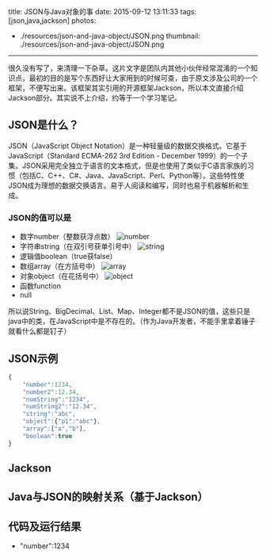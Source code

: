 title: JSON与Java对象的事
date: 2015-09-12 13:11:33
tags: [json,java,jackson]
photos:
- ./resources/json-and-java-object/JSON.png
thumbnail: ./resources/json-and-java-object/JSON.png
---

很久没有写了，来清理一下杂草。这片文字是团队内其他小伙伴经常混淆的一个知识点，最初的目的是写个东西好让大家用到的时候可查，由于原文涉及公司的一个框架，不便写出来。该框架其实引用的开源框架Jackson，所以本文直接介绍Jackson部分。其实说不上介绍，约等于一个学习笔记。
<!--more-->


## JSON是什么？
JSON（JavaScript Object Notation）是一种轻量级的数据交换格式。它基于JavaScript（Standard ECMA-262 3rd Edition - December 1999）的一个子集。JSON采用完全独立于语言的文本格式，但是也使用了类似于C语言家族的习惯（包括C、C++、C#、Java、JavaScript、Perl、Python等）。这些特性使JSON成为理想的数据交换语言。易于人阅读和编写，同时也易于机器解析和生成。

### JSON的值可以是
* 数字number（整数获浮点数）
![number](./resources/json-and-java-object/number.PNG)
* 字符串string（在双引号获单引号中）
![string](./resources/json-and-java-object/string.PNG)
* 逻辑值boolean（true获false）
* 数组array（在方括号中）
![array](./resources/json-and-java-object/array.PNG)
* 对象object（在花括号中）
![object](./resources/json-and-java-object/object.PNG)
* 函数function
* null

所以说String、BigDecimal、List、Map、Integer都不是JSON的值，这些只是java中的类，在JavaScript中是不存在的。（作为Java开发者，不能手里拿着锤子就看什么都是钉子）

## JSON示例
```JavaScript
{
    "number":1234,
    "number2":12.34,
    "numString":"1234",
    "numString2":"12.34",
    "string":"abc",
    "object":{"p1":"abc"},
    "array":["a","b"],
    "boolean":true
}
```

## Jackson
## Java与JSON的映射关系（基于Jackson）
## 代码及运行结果

* "number":1234
<!-- indicate-the-source -->
